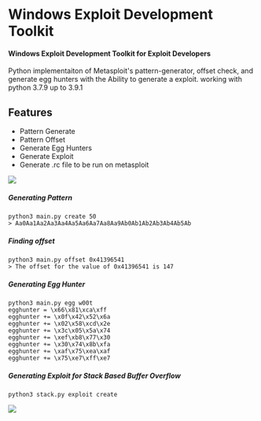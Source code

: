 # Windows Exploit Development Toolkit

#### Windows Exploit Development Toolkit for Exploit Developers
Python implementaiton of Metasploit's pattern-generator, offset check, and generate egg hunters with the Ability to generate a exploit. working with python 3.7.9 up to 3.9.1

## Features

- Pattern Generate
- Pattern Offset
- Generate Egg Hunters
- Generate Exploit
- Generate .rc file to be run on metasploit

<img src="https://raw.githubusercontent.com/plaguesec/plaguesec-tools/main/picture/1.png">

##### Generating Pattern
```
python3 main.py create 50
> Aa0Aa1Aa2Aa3Aa4Aa5Aa6Aa7Aa8Aa9Ab0Ab1Ab2Ab3Ab4Ab5Ab
```

##### Finding offset
```
python3 main.py offset 0x41396541
> The offset for the value of 0x41396541 is 147
```
##### Generating Egg Hunter
```
python3 main.py egg w00t
egghunter = \x66\x81\xca\xff
egghunter += \x0f\x42\x52\x6a
egghunter += \x02\x58\xcd\x2e
egghunter += \x3c\x05\x5a\x74
egghunter += \xef\xb8\x77\x30
egghunter += \x30\x74\x8b\xfa
egghunter += \xaf\x75\xea\xaf
egghunter += \x75\xe7\xff\xe7
```


##### Generating Exploit for Stack Based Buffer Overflow
```
python3 stack.py exploit create
```

<img src="https://raw.githubusercontent.com/plaguesec/plaguesec-tools/main/picture/2.png">

